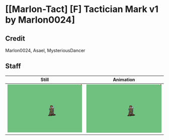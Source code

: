 # [\[Marlon-Tact\] \[F\] Tactician Mark v1 by Marlon0024]

## Credit

Marlon0024, Asael, MysteriousDancer

## Staff

| Still | Animation |
| :---: | :-------: |
| ![Staff still](./Staff_000.png) | ![Staff animation](./Staff.gif) |

